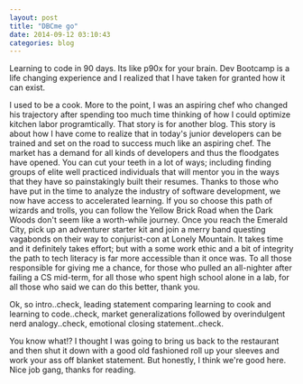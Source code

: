 ```yaml
---
layout: post
title: "DBCme go"
date: 2014-09-12 03:10:43
categories: blog
---
```


Learning to code in 90 days.  Its like p90x for your brain.  Dev Bootcamp is a life changing experience and I realized that I have taken for granted how it can exist.  

I used to be a cook.  More to the point, I was an aspiring chef who changed his trajectory after spending too much time thinking of how I could optimize kitchen labor programtically. That story is for another blog.  This story is about how I have come to realize that in today's junior developers can be trained and set on the road to success much like an aspiring chef.  The market has a demand for all kinds of developers and thus the floodgates have opened.  You can cut your teeth in a lot of ways; including finding groups of elite well practiced individuals that will mentor you in the ways that they have so painstakingly built their resumes.  Thanks to those who have put in the time to analyze the industry of software development, we now have access to accelerated learning.  If you so choose this path of wizards and trolls, you can follow the Yellow Brick Road when the Dark Woods don't seem like a worth-while journey.  Once you reach the Emerald City, pick up an adventurer starter kit and join a merry band questing vagabonds on their way to conjurist-con at Lonely Mountain.  It takes time and it definitely takes effort; but with a some work ethic and a bit of integrity the path to tech literacy is far more accessible than it once was.  To all those responsible for giving me a chance, for those who pulled an all-nighter after failing a CS mid-term, for all those who spent high school alone in a lab, for all those who said we can do this better, thank you.

Ok, so intro..check, leading statement comparing learning to cook and learning to code..check, market generalizations followed by overindulgent nerd analogy..check, emotional closing statement..check.

You know what!? I thought I was going to bring us back to the restaurant and then shut it down with a good old fashioned roll up your sleeves and work your ass off blanket statement.  But honestly,  I think we're good here.  Nice job gang, thanks for reading.
